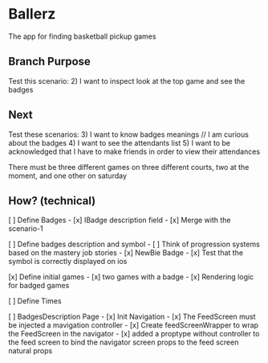 # Ballerz
The app for finding basketball pickup games

## Branch Purpose
Test this scenario: 
    2) I want to inspect look at the top game and see the badges

## Next 
Test these scenarios:
    3) I want to know badges meanings // I am curious about the badges
    4) I want to see the attendants list
    5) I want to be acknowledged that I have to make friends in order to view   their attendances



There must be three different games on three different courts, two at the moment, and one other on saturday


## How? (technical)

[ ] Define Badges
    - [x] IBadge description field
    - [x] Merge with the scenario-1

[ ] Define badges description and symbol
    - [ ] Think of progression systems based on the mastery job stories
        - [x] NewBie Badge
            - [x] Test that the symbol is correctly displayed on ios

[x] Define initial games
    - [x] two games with a badge 
        - [x] Rendering logic for badged games


[ ] Define Times

[ ] BadgesDescription Page
    - [x] Init Navigation
    - [x] The FeedScreen must be injected a mavigation controller
        - [x] Create feedScreenWrapper to wrap the FeedScreen in the navigator
            - [x] added a proptype without controller to the feed screen to bind the navigator screen props to the feed screen natural props 











